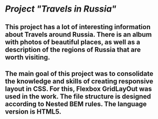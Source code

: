 # *Project "Travels in Russia"*

## This project has a lot of interesting information about Travels around Russia. There is an album with photos of beautiful places, as well as a description of the regions of Russia that are worth visiting.
## The main goal of this project was to consolidate the knowledge and skills of creating responsive layout in CSS. For this, Flexbox GridLayOut was used in the work. The file structure is designed according to Nested BEM rules. The language version is HTML5.